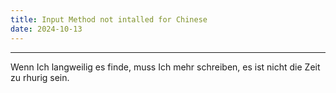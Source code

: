 ```yaml
---
title: Input Method not intalled for Chinese
date: 2024-10-13
---
```


---


Wenn Ich langweilig es finde, muss Ich mehr schreiben, es ist nicht die Zeit zu rhurig sein.